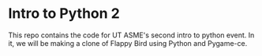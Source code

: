 # Intro to Python 2

This repo contains the code for UT ASME's second intro to python event.
In it, we will be making a clone of Flappy Bird using Python and Pygame-ce.
